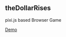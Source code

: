 theDollarRises
------

pixi.js based Browser Game

[Demo](https://mustafacanpalaz.com/theDollarRises)
